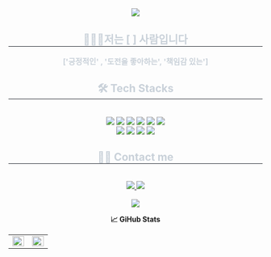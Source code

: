 <div align= "center">
     <a href="https://www.yoon-ho.com](https://velog.io/@jackgg12322/posts">
    <img src="https://capsule-render.vercel.app/api?type=waving&color=0:504949,100:e3e3e3&height=180&text=const%20PJW%20=`Hello,%20world!`&animation=twinkling&fontColor=ffffff&fontSize=50" />
     </a>
    </div>
    <div align= "center"> 
    <h2 style="border-bottom: 1px solid #21262d; color: #c9d1d9;"> 👨🏻‍💻저는 [ ] 사람입니다 </h2>  
    <div style="font-weight: 700; font-size: 15px; text-align: center; color: #c9d1d9;"> ['긍정적인' , '도전을 좋아하는', '책임감 있는'] </div> 
    </div>
    <div align= "center">
    <h2 style="border-bottom: 1px solid #21262d; color: #c9d1d9;"> 🛠️ Tech Stacks </h2> <br> 
    <div style="margin: 0 auto; text-align: center;" align= "center"> <img src="https://img.shields.io/badge/HTML5-E34F26?style=for-the-badge&logo=HTML5&logoColor=white">
          <img src="https://img.shields.io/badge/CSS3-1572B6?style=for-the-badge&logo=CSS3&logoColor=white">
          <img src="https://img.shields.io/badge/Git-F05032?style=for-the-badge&logo=Git&logoColor=white">
          <img src="https://img.shields.io/badge/Javascript-F7DF1E?style=for-the-badge&logo=Javascript&logoColor=white">
        <img src="https://img.shields.io/badge/Typescript-3178c6?style=for-the-badge&logo=Typescript&logoColor=white"/>
          <img src="https://img.shields.io/badge/React-61DAFB?style=for-the-badge&logo=React&logoColor=white">
          <br/><img src="https://img.shields.io/badge/Next.js-000000?style=for-the-badge&logo=Next.js&logoColor=white">
          <img src="https://img.shields.io/badge/MariaDB-003545?style=for-the-badge&logo=MariaDB&logoColor=white">
          <img src="https://img.shields.io/badge/Github-181717?style=for-the-badge&logo=Github&logoColor=white">
          <img src="https://img.shields.io/badge/StyledComponents-DB7093?style=for-the-badge&logo=StyledComponents&logoColor=white">
          </div>
    </div>
    <div align= "center">
    <h2 style="border-bottom: 1px solid #21262d; color: #c9d1d9;"> 🧑‍💻 Contact me </h2> <br> 
    <div align= "center"> <a href=https://velog.io/@jackgg12322/posts> <img src="https://img.shields.io/badge/Velog-20C997?style=for-the-badge&logo=Velog&logoColor=white&link=https://velog.io/@jackgg12322/posts"> </a>
         <a href=mailto:jackgg12322@gmail.com> <img src="https://img.shields.io/badge/Gmail-EA4335?style=for-the-badge&logo=Gmail&logoColor=white&link=mailto:jackgg12322@gmail.com"> </a>
          </div>  <br> 
    <div align= "center"> <a href="https://hits.seeyoufarm.com"> <img src="https://hits.seeyoufarm.com/api/count/incr/badge.svg?url=https%3A%2F%2Fgithub.com%2FPJW980921%2F&count_bg=%23000000&title_bg=%23000000&icon=github.svg&icon_color=%23FFFFFF&title=GitHub&edge_flat=false"/></a>
       </div> 
    </div>
    <div align= "center"> 
 <p align="center"><b>📈 GiHub Stats</b></p>
<p align="center">
  <table>
    <tr>
      <td align="top" width="50%">
      <img src="https://github-readme-stats.vercel.app/api?username=PJW980921&count_private=true&show_icons=true&theme=buefy&hide_border=true" align="left" style="width: 100%" />
      </td>
      <td align="top" width="50%">
        <img src="https://github-readme-stats.vercel.app/api/top-langs/?username=PJW980921&hide=jupyter%20notebook&layout=compact&hide_border=true" align="left" style="width: 100%" />
      </td>
    </tr>
  </table>
</p>
    </div>
    

